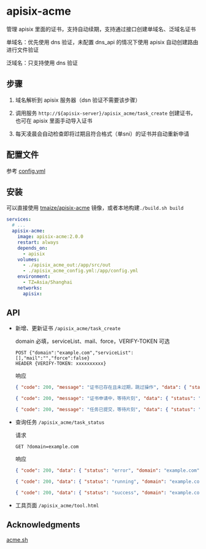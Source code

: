 # apisix-acme

管理 apisix 里面的证书，支持自动续期，支持通过接口创建单域名、泛域名证书

单域名：优先使用 dns 验证，未配置 dns_api 的情况下使用 apisix 自动创建路由进行文件验证

泛域名：只支持使用 dns 验证

## 步骤

1. 域名解析到 apisix 服务器（dsn 验证不需要该步骤）

2. 调用服务 `http://${apisix-server}/apisix_acme/task_create` 创建证书，也可在 apisix 里面手动导入证书

3. 每天凌晨会自动检查即将过期且符合格式（单sni）的证书并自动重新申请

## 配置文件

参考 [config.yml](config.example.yml)

## 安装

可以直接使用 [tmaize/apisix-acme](https://hub.docker.com/r/tmaize/apisix-acme) 镜像，或者本地构建`./build.sh build`

```yaml
services:
  # ...
  apisix-acme:
    image: apisix-acme:2.0.0
    restart: always
    depends_on:
      - apisix
    volumes:
      - ./apisix_acme_out:/app/src/out
      - ./apisix_acme_config.yml:/app/config.yml
    environment:
      - TZ=Asia/Shanghai
    networks:
      apisix:
```

## API

- 新增、更新证书 `/apisix_acme/task_create`

  domain 必填，serviceList、mail、force，VERIFY-TOKEN 可选

  ```
  POST {"domain":"example.com","serviceList":[],"mail":"","force":false}
  HEADER {VERIFY-TOKEN: xxxxxxxxxx}
  ```

  响应

  ```json
  { "code": 200, "message": "证书已存在且未过期，跳过操作", "data": { "status": "skip", "domain": "example.com" } }
  ```

  ```json
  { "code": 200, "message": "证书申请中，等待片刻", "data": { "status": "running", "domain": "example.com" } }
  ```

  ```json
  { "code": 200, "message": "任务已提交，等待片刻", "data": { "status": "created", "domain": "example.com" } }
  ```

- 查询任务 `/apisix_acme/task_status`

  请求

  ```
  GET ?domain=example.com
  ```

  响应

  ```json
  { "code": 200, "data": { "status": "error", "domain": "example.com", "error": "域名不存在" } }
  ```

  ```json
  { "code": 200, "data": { "status": "running", "domain": "example.com" } }
  ```

  ```json
  { "code": 200, "data": { "status": "success", "domain": "example.com" } }
  ```

- 工具页面 `/apisix_acme/tool.html`

## Acknowledgments

[acme.sh](https://github.com/acmesh-official/acme.sh)
